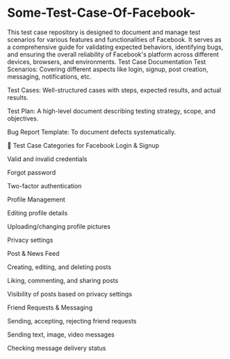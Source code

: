 # Some-Test-Case-Of-Facebook-
This test case repository is designed to document and manage test scenarios for various features and functionalities of Facebook. It serves as a comprehensive guide for validating expected behaviors, identifying bugs, and ensuring the overall reliability of Facebook's platform across different devices, browsers, and environments.
 Test Case Documentation
Test Scenarios: Covering different aspects like login, signup, post creation, messaging, notifications, etc.

Test Cases: Well-structured cases with steps, expected results, and actual results.

Test Plan: A high-level document describing testing strategy, scope, and objectives.

Bug Report Template: To document defects systematically.

📌 Test Case Categories for Facebook
Login & Signup

Valid and invalid credentials

Forgot password

Two-factor authentication

Profile Management

Editing profile details

Uploading/changing profile pictures

Privacy settings

Post & News Feed

Creating, editing, and deleting posts

Liking, commenting, and sharing posts

Visibility of posts based on privacy settings

Friend Requests & Messaging

Sending, accepting, rejecting friend requests

Sending text, image, video messages

Checking message delivery status

